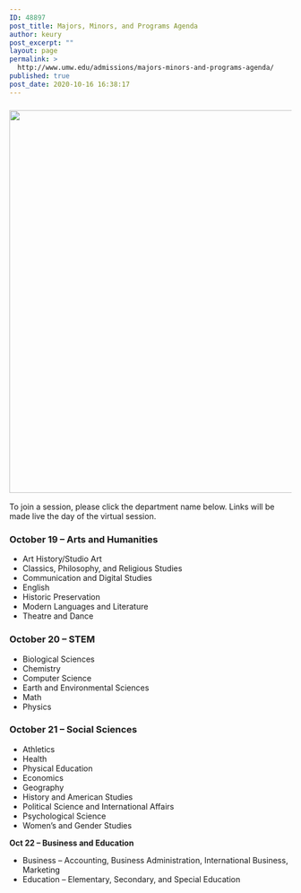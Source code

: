 ```yaml
---
ID: 48897
post_title: Majors, Minors, and Programs Agenda
author: keury
post_excerpt: ""
layout: page
permalink: >
  http://www.umw.edu/admissions/majors-minors-and-programs-agenda/
published: true
post_date: 2020-10-16 16:38:17
---
```

<h3><img class="aligncenter wp-image-48898 size-large" src="http://www.umw.edu/admissions/wp-content/uploads/sites/6/2020/10/Jepson-Faculty-Students-1024x683.jpg" alt="" width="1024" height="683" /></h3>
To join a session, please click the department name below. Links will be made live the day of the virtual session.
<h3><strong>October 19 – Arts and Humanities</strong></h3>
<ul>
 	<li>Art History/Studio Art</li>
 	<li>Classics, Philosophy, and Religious Studies</li>
 	<li>Communication and Digital Studies</li>
 	<li>English</li>
 	<li>Historic Preservation</li>
 	<li>Modern Languages and Literature</li>
 	<li>Theatre and Dance</li>
</ul>
<h3><strong>October 20 – STEM</strong></h3>
<ul>
 	<li>Biological Sciences</li>
 	<li>Chemistry</li>
 	<li>Computer Science</li>
 	<li>Earth and Environmental Sciences</li>
 	<li>Math</li>
 	<li>Physics</li>
</ul>
<h3><strong>October 21 – Social Sciences</strong></h3>
<ul>
 	<li>Athletics</li>
 	<li>Health</li>
 	<li>Physical Education</li>
 	<li>Economics</li>
 	<li>Geography</li>
 	<li>History and American Studies</li>
 	<li>Political Science and International Affairs</li>
 	<li>Psychological Science</li>
 	<li>Women’s and Gender Studies</li>
</ul>
<strong>Oct 22 – Business and Education</strong>
<ul>
 	<li>Business – Accounting, Business Administration, International Business, Marketing</li>
 	<li>Education – Elementary, Secondary, and Special Education</li>
</ul>